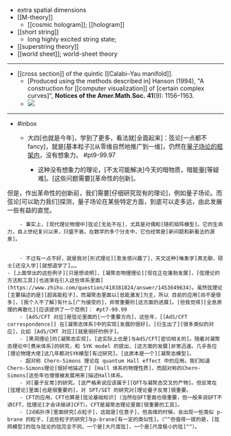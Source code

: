 - extra spatial dimensions
- [[M-theory]]
    - [[cosmic hologram]]; [[hologram]]
- [[short string]]
    - long highly excited string state; 
- [[superstring theory]]
- [[world sheet]]; world-sheet theory
- ---
- [[cross section]] of the quintic [[Calabi–Yau manifold]].
    - [Produced using the methods described in] Hanson (1994), "A construction for [[computer visualization]] of [certain complex curves]", __Notices of the Amer.Math.Soc.__ **41**(9): 1156–1163.
    - ![](https://firebasestorage.googleapis.com/v0/b/firescript-577a2.appspot.com/o/imgs%2Fapp%2FXELiu-NovaKG%2F5QEAqi-lbw.png?alt=media&token=99430d88-f683-4058-805f-216d7964f44a)
- ---
- #inbox
    - 大四[也就是今年]，学到了更多，看法就[全面起来]：弦论[一点都不 fancy]，就是[基本粒子][从零维自然地推广到一维]，仍然在[量子场论的框架内](https://zhuanlan.zhihu.com/p/398488911)，没有想象力。 #pt9-99.97


        - 这种没有想象力的理论，[不太可能解决]今天的暗物质，暗能量[等疑难]。[这些问题需要][革命性的创新]。

但是，作出革命性的创新前，我们需要[仔细研究现有的理论]，例如量子场论。而弦论[可以助力我们]探测，量子场论在某些特定方面，到底可以走多远，由此发展一些有益的直觉。


        - 事实上，[现代理论物理中]弦论[无处不在]，尤其是对偶和[随机矩阵模型]。它的生命力，自上世纪复兴以来，只盛不衰。在数学的多个分支中，它也经常是[新问题和新看法的源泉]。


        - 不过有一点不好，就是我对[形式理论][愈发感兴趣了]，天文这种[唯象学]真无聊，硕士[还没入学][就想退学了]……
    - [上面举出的这些例子][只是想说明]，[凝聚态物理理论][现在正在蓬勃发展]，[弦理论的方法和工具][也逐渐在引入这些体系里面](https://www.zhihu.com/question/418381824/answer/1453649634)。虽然弦理论[主要描述的是][超高能粒子]，而凝聚态里面以[低能激发]为主，所以 目前的应用[尚不是很多]，[我个人不了解]有什么[广为接受的]，非常重要的[这方面的进展]。[但我觉得][全息原理的离散化][应该提供了一个范例]： #pt7-99.99
        - [AdS/CFT 对应]是弦论里面的[一个重要方向]，这些年，[[AdS/CFT correspondence]] 在[凝聚态体系]中的实现[发展的很好]。[衍生出了][很多类似的对应]，比如 [AdS/CMT 对应][就是很好的例子]。
        - [黑洞理论]的[凝聚态实现]。[这实际上也是]与AdS/CFT[密切相关的]。随着对凝聚态理论中[费米体系]的研究，和 SYK model 的提出，[这方面的发展]非常迅速。几乎各位[理论物理大佬]这几年都对SYK模型[有过研究]。[这原本是一个][凝聚态模型]。
        - 超对称 Chern-Simons 理论在 quantum Hall effect 中的应用。我们知道Chern-Simons理论[很好地描述了] [Hall 体系的物理性质]，而超对称的Chern-Simons[这些年也慢慢被发展用来]描述Hall体系。
        - 对[量子反常]的研究。[这严格来说应该属于][QFT与凝聚态交叉的产物]。但反常在[弦理论]里面[也是很重要的]，对 SPT/SET 的研究对[理论量子反常]很重要。
        - CFT的应用，CFT也算是[弦论基础知识]（当然在QFT里面也很重要，但一般来说QFT不讲CFT，弦理论[才会详细讲]CFT）。CFT是凝聚态理论里面[很重要的工具]。
        - [2d拓扑序]里面研究[点粒子]，这就是[任意子]，但高维的时候，会出现一些类似 p-brane 的粒子，[这些粒子的研究]与p-brane[有一定的类似性]。（^^但值得一提的是，[弦网模型]的弦与弦论的弦完全不同，一个是[大尺度弦]，一个是[尺度极小的弦]^^）。
